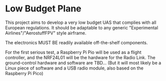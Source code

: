 # Low Budget Plane

This project aims to develop a very low budget UAS that complies with all European regulations. It should be adaptable to any generic "Experimental Airlines"/"AerostuffFPV" style airframe.

The electronics MUST BE readily available off-the-shelf components.

For the first serious test, a Raspberry Pi Pio will be used as a flight controller, and the NRF24L01 will be the hardware for the Radio Link. The ground-control hardware and software are TBD...
(But it will most likely be a Linux piece of software and a USB radio module, also based on the Raspberry Pi Pico)

